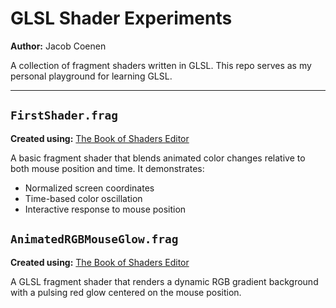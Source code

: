 # GLSL Shader Experiments

**Author:** Jacob Coenen

A collection of fragment shaders written in GLSL. This repo serves as my personal playground for learning GLSL.

---

## `FirstShader.frag`

**Created using:** [The Book of Shaders Editor](http://editor.thebookofshaders.com)

A basic fragment shader that blends animated color changes relative to both mouse position and time. It demonstrates:

- Normalized screen coordinates
- Time-based color oscillation
- Interactive response to mouse position

## `AnimatedRGBMouseGlow.frag`

**Created using:** [The Book of Shaders Editor](http://editor.thebookofshaders.com)
 
 A GLSL fragment shader that renders a dynamic RGB gradient
 background with a pulsing red glow centered on the mouse position.
